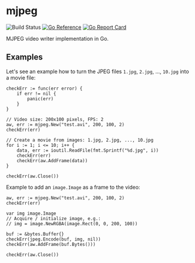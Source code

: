 # mjpeg

![Build Status](https://github.com/icza/mjpeg/actions/workflows/go.yml/badge.svg)
[![Go Reference](https://pkg.go.dev/badge/github.com/icza/mjpeg.svg)](https://pkg.go.dev/github.com/icza/mjpeg)
[![Go Report Card](https://goreportcard.com/badge/github.com/icza/mjpeg)](https://goreportcard.com/report/github.com/icza/mjpeg)

MJPEG video writer implementation in Go.

## Examples

Let's see an example how to turn the JPEG files `1.jpg`, `2.jpg`, ..., `10.jpg` into a movie file:

    checkErr := func(err error) {
        if err != nil {
            panic(err)
        }
    }

    // Video size: 200x100 pixels, FPS: 2
    aw, err := mjpeg.New("test.avi", 200, 100, 2)
    checkErr(err)

    // Create a movie from images: 1.jpg, 2.jpg, ..., 10.jpg
    for i := 1; i <= 10; i++ {
        data, err := ioutil.ReadFile(fmt.Sprintf("%d.jpg", i))
        checkErr(err)
        checkErr(aw.AddFrame(data))
    }

    checkErr(aw.Close())

Example to add an `image.Image` as a frame to the video:

    aw, err := mjpeg.New("test.avi", 200, 100, 2)
    checkErr(err)

    var img image.Image
    // Acquire / initialize image, e.g.:
    // img = image.NewRGBA(image.Rect(0, 0, 200, 100))

    buf := &bytes.Buffer{}
    checkErr(jpeg.Encode(buf, img, nil))
    checkErr(aw.AddFrame(buf.Bytes()))

    checkErr(aw.Close())
